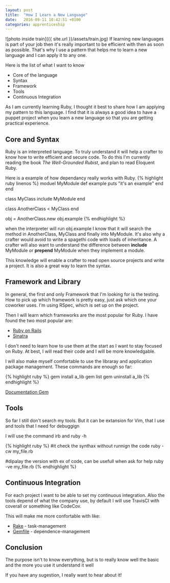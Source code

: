 ```yaml
---
layout: post
title:  "How I Learn a New Language"
date:   2016-09-11 10:42:51 +0100
categories: apprenticeship
---
```


![photo inside train]({{ site.url }}/assets/train.jpg)
If learning new languages is part of your job then it's really important to be
efficient with then as soon as possible.
That's why I use a pattern that helps me to learn a new language and I can apply it
to any one.

Here is the list of what I want to know 

- Core of the language
- Syntax
- Framework
- Tools
- Continuous Integration


As I am currently learning Ruby, I thought it best to share how I am applying
my pattern to this language.
I find that it is always a good idea to have a puppet project when you learn
a new language so that you are getting practical experience.

## Core and Syntax
Ruby is an interpreted language. To truly understand it will help a crafter to
know how to write efficient and secure code.
To do this I'm currently reading the book *The Well-Grounded Rubist*, and plan to
read Eloquent Ruby.

Here is a example of how dependancy really works with Ruby.
{% highlight ruby linenos %}
moduel MyModule
  def example
    puts "it's an example"
  end
end

class MyClass
  include MyModule
end

class AnotherClass < MyClass
end

obj = AnotherClass.new
obj.example
{% endhighlight %}

when the interpreter will run obj.example I know that it will search the method
in AnotherClass, MyClass and finally into MyModule. It's also why a crafter would avoid
to write a spagethi code with loads of inheritance. A crafter will also want to understand
the difference between **include** MyModule or **prepend** MyModule when they implement a module.

This knowledge will enable a crafter to read open source projects and write a project.
It is also a great way to learn the syntax.

## Framework and Library
In general, the first and only Framework that I'm looking for is the testing.
How to pick up which framework is pretty easy, just ask which one your
coworker uses. I'm using RSpec, which is set up on the project.

Then I will learn which frameworks are the most popular for Ruby. 
I have found the two most popular are:

- [Ruby on Rails](https://github.com/rails/rails)
- [Sinatra](https://github.com/rails/rails)

I don't need to learn how to use them at the start as I want to stay focused on Ruby.
At best, I will read their code and I will be more knowledgable.

I will also make myself comfortable to use the libraray and application package management.
These commands are enough so far:

{% highlight ruby %}
gem install a_lib
gem list
gem uninstall a_lib
{% endhighlight %}

[Documentation Gem](http://guides.rubygems.org/rubygems-basics/)

## Tools
So far I still don't search my tools.
But it can be extansion for Vim, that I use and tools that I need for debuggign

I will use the command irb
and ruby -h

{% highlight ruby %}
#it check the synthax without runnign the code
ruby -cw my_file.rb

#dipalay the version with ex of code, can be usefull when ask for help
ruby -ve my_file.rb
{% endhighlight %}

## Continuous Integration
For each project I want to be able to set my continuous integration.
Also the tools depend of what the company use, by default I will use
TravisCI with coverall or something like CodeCov.

This will make me more confortable with like:

- [Rake](http://rake.rubyforge.org/) - task-management
- [Gemfile](http://bundler.io/gemfile.html) - dependence-management

## Conclusion
The purpose isn't to know everything, but is to really know well the basic and
the more you use it understand it well

If you have any sugestion, I really want to hear about it!
